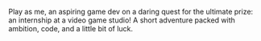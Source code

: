 Play as me, an aspiring game dev on a daring quest for the ultimate prize: an internship at a video game studio! A short adventure packed with ambition, code, and a little bit of luck.
